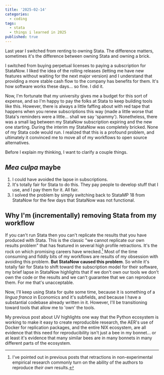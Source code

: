 ```yaml
---
title: '2025-02-14'
categories:
  - coding
tags:
  - stata
  - things i learned in 2025
published: true
---
```


Last year I switched from renting to owning Stata. The difference matters,
sometimes it's the difference between owning Stata and owning a brick.

I switched from buying perpetual licenses to paying a subscription for StataNow.
I liked the idea of the rolling releases (letting me have new features without
waiting for the next major version) and I understand that providing a more
stable cash flow to the company has benefits for them. It's how software works
these days... so fine. I did it.

Now, I'm fortunate that my university gives me a budget for this sort of
expense, and so I'm happy to pay the folks at Stata to keep building tools like
this. However, there is always a little faffing about with red tape that happens
when you renew subscriptions this way (made a little worse that Stata's
reminders were a little... shall we say 'spammy'). Nonetheless, there was a
small lag between my StataNow subscription expiring and the new one starting.
During the interim my StataNow was completely bricked. None of my Stata code
would run. I realized that this is a profound problem, and ultimately it
convinced me to move all of my workflows to open source alternatives.

Before I explain my thinking, I want to clarify a couple things.

## _Mea culpa_ maybe

1. I could have avoided the lapse in subscriptions.
2. It's totally fair for Stata to do this. They pay people to develop stuff that
   I use, and I pay them for it. All fair.
3. I solved the problem by simply switching back to StataMP 18 from StataNow for
   the few days that StataNow was not functional.

## Why I'm (incrementally) removing Stata from my workflow

If you can't run Stata then you can't replicate the results that you have
produced with Stata. This is the classic "we cannot replicate our own results
problem" that has featured in several high profile retractions. It's the rock on
which promising careers have wrecked.[^prev] Most of the time consuming and
fiddly bits of my workflows are results of my obsession with avoiding this
problem. __But StataNow caused this problem__. So while it's totally fair for
Stata to shift toward the subscription model for their software, my brief lapse
in StataNow highlights that if we don't own our tools we don't own the code or
the results and we can't guarantee that we can reproduce them. For me that's
unacceptable.

Now, I'll keep using Stata for quite some time, because it is something of a
_lingua franca_ in Economics and it's subfields, and because I have a
substantial codebase already written in it. However, I'll be transitioning
toward tools that allow me to 'own' the tools.

My previous post about UV highlights one way that the Python ecosystem is
working to make it easy to create reproducible research, the AER's use of Docker
for replication packages, and the entire NIX ecosystem, are all evidence that
this need for reproducibility isn't just a bee in my bonnet... or at least it's
evidence that many similar bees are in many bonnets in many different parts of
the ecosystem.

[^prev]: I've pointed out in previous posts that retractions in non-experimental
    empirical research commonly turn on the ability of the authors to reproduce
_their own_ results.
